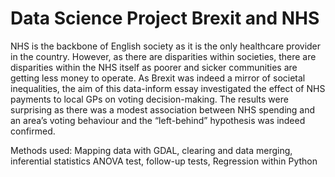 # Data Science Project Brexit and NHS

NHS is the backbone of English society as it is the only healthcare provider in the country. However, as there are disparities within societies, there are disparities within the NHS itself as poorer and sicker communities are getting less money to operate. As Brexit was indeed a mirror of societal inequalities, the aim of this data-inform essay investigated the effect of NHS payments to local GPs on voting decision-making. The results were surprising as there was a modest association between NHS spending and an area’s voting behaviour and the “left-behind” hypothesis was indeed confirmed. 

Methods used: Mapping data with GDAL, clearing and data merging, inferential statistics ANOVA test, follow-up tests, Regression within Python
